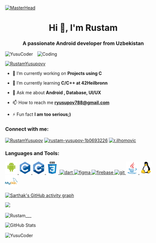 <a href="https://github.com/YusuCoder/">
  <img src="https://giphy.com/gifs/code-web-tasarm-yazlm-iIqmM5tTjmpOB9mpbn" alt="MasterHead" width="2000" height="400">
</a>
<h1 align="center">Hi 👋, I'm Rustam</h1>
<h3 align="center">A passionate Android developer from Uzbekistan</h3>
<img align="right" alt="Coding" width="400" src="https://cdn.dribbble.com/users/1162077/screenshots/3848914/programmer.gif">


<p align="left"> <img src="https://komarev.com/ghpvc/?username=YusuCoder&label=Profile%20views&color=0e75b6&style=flat" alt="YusuCoder" /> </p>

<p align="left"> <a href="https://twitter.com/RustamYusupovv" target="blank"><img src="https://img.shields.io/twitter/follow/RustamYusupovv?logo=twitter&style=for-the-badge" alt="RustamYusupovv" /></a> </p>

- 🔭 I’m currently working on **Projects using C**

- 🌱 I’m currently learning **C/C++ at 42Heilbronn**

- 💬 Ask me about **Android , Database, UI/UX**

- 📫 How to reach me **ryusupov788@gmail.com**

- ⚡ Fun fact **I am too serious;)**

<h3 align="left">Connect with me:</h3>
<p align="left">
<a href="https://twitter.com/RustamYusupovv" target="blank"><img align="center" src="https://raw.githubusercontent.com/rahuldkjain/github-profile-readme-generator/master/src/images/icons/Social/twitter.svg" alt="RustamYusupov" height="30" width="40" /></a>
<a href="https://www.linkedin.com/in/rustam-yusupov-1b0693226/" target="blank"><img align="center" src="https://raw.githubusercontent.com/rahuldkjain/github-profile-readme-generator/master/src/images/icons/Social/linked-in-alt.svg" alt="rustam-yusupov-1b0693226" height="30" width="40" /></a>
<a href="https://www.instagram.com/r.ilhomovic/" target="blank"><img align="center" src="https://raw.githubusercontent.com/rahuldkjain/github-profile-readme-generator/master/src/images/icons/Social/instagram.svg" alt="r.ilhomovic" height="30" width="40" /></a>


<h3 align="left">Languages and Tools:</h3>
<p align="left"> <a href="https://developer.android.com" target="_blank" rel="noreferrer"> <img src="https://raw.githubusercontent.com/devicons/devicon/master/icons/android/android-original-wordmark.svg" alt="android" width="40" height="40"/> </a> 
<a href="https://www.cprogramming.com/" target="_blank" rel="noreferrer"> <img src="https://raw.githubusercontent.com/devicons/devicon/master/icons/c/c-original.svg" alt="c" width="40" height="40"/> </a> 
<a href="https://www.w3schools.com/cpp/" target="_blank" rel="noreferrer"> <img src="https://raw.githubusercontent.com/devicons/devicon/master/icons/cplusplus/cplusplus-original.svg" alt="cplusplus" width="40" height="40"/> </a> 
<a href="https://www.w3schools.com/css/" target="_blank" rel="noreferrer"> <img src="https://raw.githubusercontent.com/devicons/devicon/master/icons/css3/css3-original-wordmark.svg" alt="css3" width="40" height="40"/> </a> 
<a href="https://dart.dev" target="_blank" rel="noreferrer"> <img src="https://www.vectorlogo.zone/logos/dartlang/dartlang-icon.svg" alt="dart" width="40" height="40"/> </a> 
<a href="https://www.figma.com/" target="_blank" rel="noreferrer"> <img src="https://www.vectorlogo.zone/logos/figma/figma-icon.svg" alt="figma" width="40" height="40"/> </a> 
<a href="https://firebase.google.com/" target="_blank" rel="noreferrer"> <img src="https://www.vectorlogo.zone/logos/firebase/firebase-icon.svg" alt="firebase" width="40" height="40"/> </a> 
<a href="https://git-scm.com/" target="_blank" rel="noreferrer"> <img src="https://www.vectorlogo.zone/logos/git-scm/git-scm-icon.svg" alt="git" width="40" height="40"/> </a> 
<a href="https://www.java.com" target="_blank" rel="noreferrer"> <img src="https://raw.githubusercontent.com/devicons/devicon/master/icons/java/java-original.svg" alt="java" width="40" height="40"/> </a>  
<a href="https://www.linux.org/" target="_blank" rel="noreferrer"> <img src="https://raw.githubusercontent.com/devicons/devicon/master/icons/linux/linux-original.svg" alt="linux" width="40" height="40"/> </a> 
<a href="https://www.mysql.com/" target="_blank" rel="noreferrer"> <img src="https://raw.githubusercontent.com/devicons/devicon/master/icons/mysql/mysql-original-wordmark.svg" alt="mysql" width="40" height="40"/> </a> 


[![Sarthak's GitHub activity graph](https://activity-graph.herokuapp.com/graph?username=YusuCoder&&theme=xcode)](https://github.com/YusuCoder)

![](https://raw.githubusercontent.com/vn7n24fzkq/github-profile-summary-cards-example/master/profile-summary-card-output/dracula/2-most-commit-language.svg)
  
  <p><img width="494" align="center" src="https://github-readme-stats.vercel.app/api/top-langs?username=YusuCoder&show_icons=true&locale=en&layout=compact" alt="Rustam___" /></p>

  
![GitHub Stats](https://github-readme-stats.vercel.app/api?username=YusuCoder&theme=radical)

<p><img align="center" src="https://github-readme-streak-stats.herokuapp.com/?user=YusuCoder&&theme=tokyonight" alt="YusuCoder" /></p>

[portfolio]: https://yusucoder.vercel.app/?fbclid=PAAaa0swCpwrgYvaDmuHw8UsfgYyePol_NBwFAbKS4dQMSl1jbZIJUEcK96Bc
[twitter]: https://twitter.com/RustamYusupovv
[instagram]: https://www.instagram.com/r.ilhomovic/
[linkedin]: https://www.linkedin.com/in/rustam-yusupov-1b0693226/
[telegram]: https://t.me/RY00101
